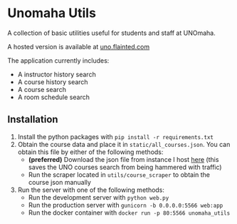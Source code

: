 # Unomaha Utils
A collection of basic utilities useful for students and staff at UNOmaha.

A hosted version is available at [uno.flainted.com](http://uno.flainted.com)

The application currently includes:
* A instructor history search
* A course history search
* A course search
* A room schedule search

## Installation

1. Install the python packages with ```pip install -r requirements.txt```
1. Obtain the course data and place it in ```static/all_courses.json```. You can obtain this file by either of the following methods:
   * **(preferred)** Download the json file from instance I host [here](http://uno.flainted.com/static/all_courses.json) (this saves the UNO courses search from being hammered with traffic)
   * Run the scraper located in ```utils/course_scraper``` to obtain the course json manually
1. Run the server with one of the following methods:
   * Run the development server with ```python web.py```
   * Run the production server with ```gunicorn -b 0.0.0.0:5566 web:app```
   * Run the docker container with ```docker run -p 80:5566 unomaha_utils```
